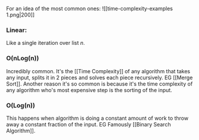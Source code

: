 For an idea of the most common ones:
![[time-complexity-examples 1.png|200]]

### Linear: 
Like a single iteration over list $n$. 

### O(nLog(n))
Incredibly common. It's the [[Time Complexity]] of any algorithm that takes any input, splits it in 2 pieces and solves each piece recursively. EG [[Merge Sort]]. Another reason it's so common is because it's the time complexity of any algorithm who's most expensive step is the sorting of the input. 

### O(Log(n))
This happens when algorithm is doing a constant amount of work to throw away a constant fraction of the input. EG Famously [[Binary Search Algorithm]]. 
